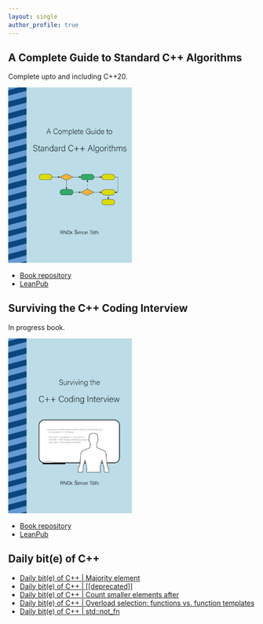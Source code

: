 ```yaml
---
layout: single
author_profile: true
---
```


## A Complete Guide to Standard C++ Algorithms

Complete upto and including C++20.

[<img src="assets/images/book_algorithms_cover.png" width="50%">](https://leanpub.com/cpp-algorithms-guide)

- [Book repository](https://github.com/HappyCerberus/book-cpp-algorithms)
- [LeanPub](https://leanpub.com/cpp-algorithms-guide)

## Surviving the C++ Coding Interview

In progress book.

[<img src="assets/images/book_coding_interview_cover.png" width="50%">](https://leanpub.com/cpp-coding-interview)

- [Book repository](https://leanpub.com/cpp-coding-interview)
- [LeanPub](https://leanpub.com/cpp-coding-interview)

## Daily bit(e) of C++

<ul>
<!-- SUBSTACK:START --><li><a href="https://simontoth.substack.com/p/daily-bite-of-c-majority-element">Daily bit&lpar;e&rpar; of C++ | Majority element</a></li><li><a href="https://simontoth.substack.com/p/daily-bite-of-c-deprecated">Daily bit&lpar;e&rpar; of C++ | [[deprecated]]</a></li><li><a href="https://simontoth.substack.com/p/daily-bite-of-c-count-smaller-elements">Daily bit&lpar;e&rpar; of C++ | Count smaller elements after</a></li><li><a href="https://simontoth.substack.com/p/daily-bite-of-c-overload-selection">Daily bit&lpar;e&rpar; of C++ | Overload selection: functions vs. function templates</a></li><li><a href="https://simontoth.substack.com/p/daily-bite-of-c-stdnot_fn">Daily bit&lpar;e&rpar; of C++ | std::not_fn</a></li><!-- SUBSTACK:END -->
</ul>